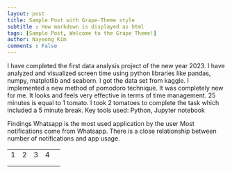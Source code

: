 ```yaml
---
layout: post
title: Sample Post with Grape-Theme style
subtitle : How markdown is displayed as html
tags: [Sample Post, Welcome to the Grape Theme!]
author: Nayeong Kim
comments : False
---
```

I have completed the first data analysis project of the new year 2023. I have analyzed and visualized screen time using python libraries like pandas, numpy, matplotlib and seaborn. I got the data set from kaggle. I implemented a new method of pomodoro technique. It was completely new for me. It looks and feels very effective in terms of time management. 
25 minutes is equal to 1 tomato. I took 2 tomatoes to complete the task which included a 5 minute break. 
Key tools used: Python, Jupyter notebook

Findings
Whatsapp is the most used application by the user
Most notifications come from Whatsapp.
There is a close relationship between number of notifications and app usage.


|   |   |   |   |   |
|---|---|---|---|---|
|  1 |2   | 3  |4   |   |
|   |   |   |   |   |
|   |   |   |   |   |
